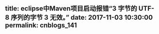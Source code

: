 title: eclipse中Maven项目启动报错“3 字节的 UTF-8 序列的字节 3 无效。”
date: 2017-11-03 10:30:00
permalink: cnblogs_141
---
